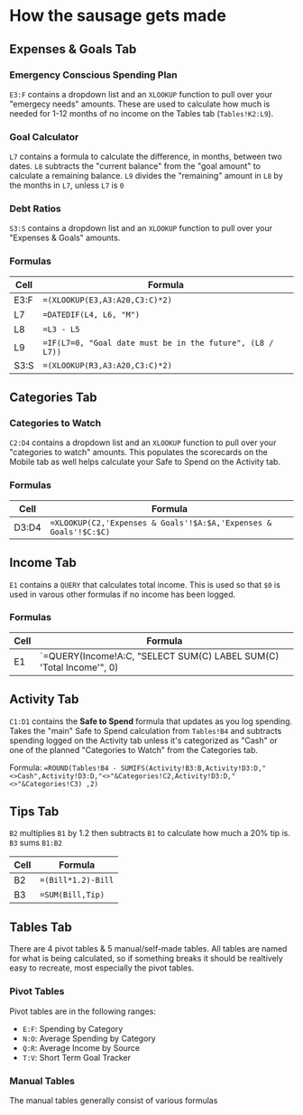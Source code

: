 # How the sausage gets made

## Expenses & Goals Tab

### Emergency Conscious Spending Plan

`E3:F` contains a dropdown list and an `XLOOKUP` function to pull over your "emergecy needs" amounts. These are used to calculate how much is needed for 1-12 months of no income on the Tables tab (`Tables!K2:L9`).

### Goal Calculator

`L7` contains a formula to calculate the difference, in months, between two dates.
`L8` subtracts the "current balance" from the "goal amount" to calculate a remaining balance.
`L9` divides the "remaining" amount in `L8` by the months in `L7`, unless `L7` is `0`

### Debt Ratios
`S3:S` contains a dropdown list and an `XLOOKUP` function to pull over your "Expenses & Goals" amounts.

### Formulas
| Cell | Formula |
| --- | --- |
| E3:F | `=(XLOOKUP(E3,A3:A20,C3:C)*2)` |
| L7 | `=DATEDIF(L4, L6, "M")` |
| L8 | `=L3 - L5` |
| L9 | `=IF(L7=0, "Goal date must be in the future", (L8 / L7))` |
| S3:S | `=(XLOOKUP(R3,A3:A20,C3:C)*2)` |

## Categories Tab

### Categories to Watch

`C2:D4` contains a dropdown list and an `XLOOKUP` function to pull over your "categories to watch" amounts. This populates the scorecards on the Mobile tab as well helps calculate your Safe to Spend on the Activity tab.

### Formulas

| Cell | Formula |
| --- | --- |
| D3:D4 | `=XLOOKUP(C2,'Expenses & Goals'!$A:$A,'Expenses & Goals'!$C:$C)` |

## Income Tab

`E1` contains a `QUERY` that calculates total income. This is used so that `$0` is used in varous other formulas if no income has been logged.

### Formulas

| Cell | Formula |
| --- | --- |
| E1 | `=QUERY(Income!A:C, "SELECT SUM(C) LABEL SUM(C) 'Total Income'", 0) |

## Activity Tab

`C1:D1` contains the **Safe to Spend** formula that updates as you log spending. Takes the "main" Safe to Spend calculation from `Tables!B4` and subtracts spending logged on the Activity tab unless it's categorized as "Cash" or one of the planned "Categories to Watch" from the Categories tab.

Formula:
`=ROUND(Tables!B4 - SUMIFS(Activity!B3:B,Activity!D3:D,"<>Cash",Activity!D3:D,"<>"&Categories!C2,Activity!D3:D,"<>"&Categories!C3)
,2)`

## Tips Tab

`B2` multiplies `B1` by 1.2 then subtracts `B1` to calculate how much a 20% tip is.
`B3` sums `B1:B2`

| Cell | Formula |
| --- | --- |
| B2 | `=(Bill*1.2)-Bill` |
| B3 | `=SUM(Bill,Tip)` |

## Tables Tab

There are 4 pivot tables & 5 manual/self-made tables. All tables are named for what is being calculated, so if something breaks it should be realtively easy to recreate, most especially the pivot tables.

### Pivot Tables

Pivot tables are in the following ranges:

- `E:F`: Spending by Category
- `N:O`: Average Spending by Category
- `Q:R`: Average Income by Source
- `T:V`: Short Term Goal Tracker

### Manual Tables

The manual tables generally consist of various formulas


